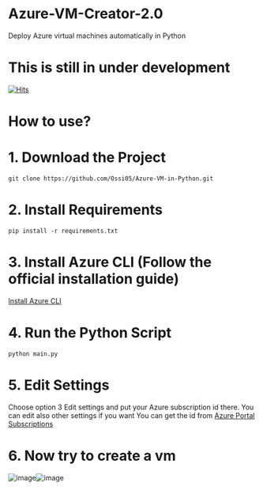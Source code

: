 # Azure-VM-Creator-2.0
Deploy Azure virtual machines automatically in Python


# This is still in under development
[![Hits](https://hits.seeyoufarm.com/api/count/incr/badge.svg?url=https%3A%2F%2Fgithub.com%2FOssi05%2FAzure-VM-Creator-2.0&count_bg=%2379C83D&title_bg=%23555555&icon=&icon_color=%23E7E7E7&title=Visitors&edge_flat=false)](https://hits.seeyoufarm.com)

# How to use?

# 1. Download the Project
```
git clone https://github.com/Ossi05/Azure-VM-in-Python.git

```

# 2. Install Requirements
```
pip install -r requirements.txt

```

# 3. Install Azure CLI (Follow the official installation guide)
[Install Azure CLI](https://learn.microsoft.com/en-us/cli/azure/install-azure-cli)

# 4. Run the Python Script
```
python main.py

```

# 5. Edit Settings
Choose option 3 Edit settings and put your Azure subscription id there. You can edit also other settings if you want
You can get the id from [Azure Portal Subscriptions](https://portal.azure.com/#view/Microsoft_Azure_Billing/SubscriptionsBladeV1)

# 6. Now try to create a vm

![image](https://github.com/Ossi05/Azure-VM-Creator-2.0/assets/77546709/073948e1-bd07-44d0-84f2-fa6c421976ed)![image](https://github.com/Ossi05/Azure-VM-Creator-2.0/assets/77546709/815aaea8-8adf-4346-a8d1-a30fe6c525b6)
